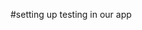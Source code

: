 <!-- https://www.swiggy.com/dapi/menu/pl?page-type=REGULAR_MENU&complete-menu=true&lat=12.9628669&lng=77.57750899999999&restaurantId=639122 -->

#setting up testing in our app 
#